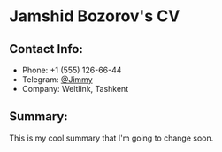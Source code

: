 # Jamshid Bozorov's CV

## Contact Info:
* Phone: +1 (555) 126-66-44
* Telegram: [@Jimmy](https://t.me/jimmy)
* Company: Weltlink, Tashkent 

## Summary:

This is my cool summary that I'm going to change soon.
